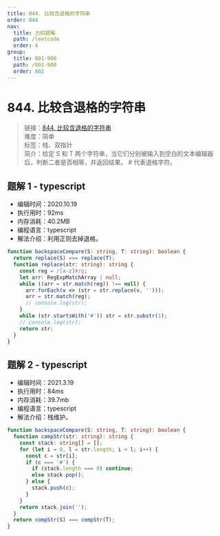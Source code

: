 ```yaml
---
title: 844. 比较含退格的字符串
order: 844
nav:
  title: 力扣题解
  path: /leetcode
  order: 4
group:
  title: 801-900
  path: /801-900
  order: 801
---
```


# 844. 比较含退格的字符串

> 链接：[844. 比较含退格的字符串](https://leetcode-cn.com/problems/backspace-string-compare/)  
> 难度：简单  
> 标签：栈、双指针  
> 简介：给定 S 和 T 两个字符串，当它们分别被输入到空白的文本编辑器后，判断二者是否相等，并返回结果。 # 代表退格字符。

## 题解 1 - typescript

- 编辑时间：2020.10.19
- 执行用时：92ms
- 内存消耗：40.2MB
- 编程语言：typescript
- 解法介绍：利用正则去掉退格。

```typescript
function backspaceCompare(S: string, T: string): boolean {
  return replace(S) === replace(T);
  function replace(str: string): string {
    const reg = /[a-z]#/g;
    let arr: RegExpMatchArray | null;
    while ((arr = str.match(reg)) !== null) {
      arr.forEach(v => (str = str.replace(v, '')));
      arr = str.match(reg);
      // console.log(str);
    }
    while (str.startsWith('#')) str = str.substr(1);
    // console.log(str);
    return str;
  }
}
```

## 题解 2 - typescript

- 编辑时间：2021.3.19
- 执行用时：84ms
- 内存消耗：39.7mb
- 编程语言：typescript
- 解法介绍：栈维护。

```typescript
function backspaceCompare(S: string, T: string): boolean {
  function compStr(str: string): string {
    const stack: string[] = [];
    for (let i = 0, l = str.length; i < l; i++) {
      const c = str[i];
      if (c === '#') {
        if (stack.length === 0) continue;
        else stack.pop();
      } else {
        stack.push(c);
      }
    }
    return stack.join('');
  }
  return compStr(S) === compStr(T);
}
```

